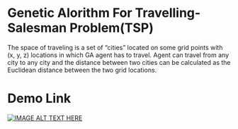# Genetic Alorithm For Travelling-Salesman Problem(TSP)

The space of traveling is a set of “cities” located on some grid points with (x, y, z) locations in which GA agent has to travel. Agent can travel from any city to any city and the distance between two cities can be calculated as the Euclidean distance between the two grid locations.


# Demo Link
[![IMAGE ALT TEXT HERE](https://img.youtube.com/vi/3D78wOpbkWg/0.jpg)](https://youtu.be/3D78wOpbkWg)
